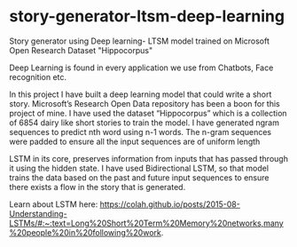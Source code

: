 # story-generator-ltsm-deep-learning
Story generator using Deep learning- LTSM model trained on Microsoft Open Research Dataset "Hippocorpus"

Deep Learning is found in every application we use from Chatbots, Face recognition etc. 

In this project I have built a deep learning model that could write a short story. Microsoft’s Research Open Data repository has been a boon for this project of mine. 
I have used the dataset “Hippocorpus” which is a collection of 6854 dairy like short stories to train the model. I have generated ngram sequences to 
predict nth word using n-1 words. The n-gram sequences were padded to ensure all the input sequences are of uniform length

LSTM in its core, preserves information from inputs that has passed through it using the hidden state. I have used Bidirectional LSTM, so that model trains the 
data based on the past and future input sequences to ensure there exists a flow in the story that is generated. 

Learn about LSTM here: https://colah.github.io/posts/2015-08-Understanding-LSTMs/#:~:text=Long%20Short%20Term%20Memory%20networks,many%20people%20in%20following%20work.

